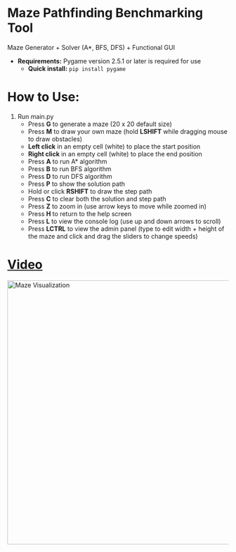 # Maze Pathfinding Benchmarking Tool
Maze Generator + Solver (A*, BFS, DFS) + Functional GUI
<br>
- <b>Requirements:</b> Pygame version 2.5.1 or later is required for use
  - <b>Quick install:</b> ```pip install pygame```

# How to Use:
1. Run main.py
    - Press <b>G</b> to generate a maze (20 x 20 default size)
    - Press <b>M</b> to draw your own maze (hold <b>LSHIFT</b> while dragging mouse to draw obstacles)
    - <b>Left click</b> in an empty cell (white) to place the start position
    - <b>Right click</b> in an empty cell (white) to place the end position
    -  Press <b>A</b> to run A* algorithm
    - Press <b>B</b> to run BFS algorithm
    -  Press <b>D</b> to run DFS algorithm
    -  Press <b>P</b> to show the solution path
    -  Hold or click <b>RSHIFT</b> to draw the step path
    -  Press <b>C</b> to clear both the solution and step path
    -  Press <b>Z</b> to zoom in (use arrow keys to move while zoomed in)
    -  Press <b>H</b> to return to the help screen
    -  Press <b>L</b> to view the console log (use up and down arrows to scroll)
    -  Press <b>LCTRL</b> to view the admin panel (type to edit width + height of the maze and click and drag the sliders to change speeds)
  
# <a href="https://youtu.be/5CFTmaINplY">Video</a>
<a href="https://youtu.be/5CFTmaINplY"><img src="https://img.youtube.com/vi/5CFTmaINplY/maxresdefault.jpg" alt="Maze Visualization" width="600" ></a>

